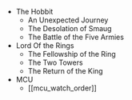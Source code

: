 - The Hobbit
	- An Unexpected Journey
	- The Desolation of Smaug
	- The Battle of the Five Armies
- Lord Of the Rings
	- The Fellowship of the Ring
	- The Two Towers
	- The Return of the King
- MCU
	- [[mcu_watch_order]]